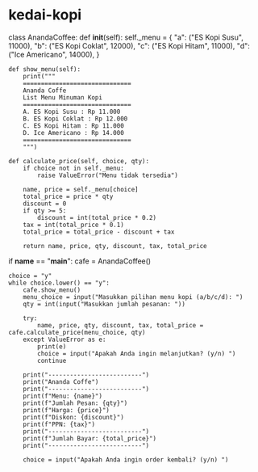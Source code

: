 # kedai-kopi
class AnandaCoffee:
    def __init__(self):
        self._menu = {
            "a": ("ES Kopi Susu", 11000),
            "b": ("ES Kopi Coklat", 12000),
            "c": ("ES Kopi Hitam", 11000),
            "d": ("Ice Americano", 14000),
        }

    def show_menu(self):
        print("""
        ==============================
        Ananda Coffe
        List Menu Minuman Kopi
        ==============================
        A. ES Kopi Susu : Rp 11.000
        B. ES Kopi Coklat : Rp 12.000
        C. ES Kopi Hitam : Rp 11.000
        D. Ice Americano : Rp 14.000
        ==============================
        """)

    def calculate_price(self, choice, qty):
        if choice not in self._menu:
            raise ValueError("Menu tidak tersedia")

        name, price = self._menu[choice]
        total_price = price * qty
        discount = 0
        if qty >= 5:
            discount = int(total_price * 0.2)
        tax = int(total_price * 0.1)
        total_price = total_price - discount + tax

        return name, price, qty, discount, tax, total_price

if __name__ == "__main__":
    cafe = AnandaCoffee()

    choice = "y"
    while choice.lower() == "y":
        cafe.show_menu()
        menu_choice = input("Masukkan pilihan menu kopi (a/b/c/d): ")
        qty = int(input("Masukkan jumlah pesanan: "))

        try:
            name, price, qty, discount, tax, total_price = cafe.calculate_price(menu_choice, qty)
        except ValueError as e:
            print(e)
            choice = input("Apakah Anda ingin melanjutkan? (y/n) ")
            continue

        print("--------------------------")
        print("Ananda Coffe")
        print("--------------------------")
        print(f"Menu: {name}")
        print(f"Jumlah Pesan: {qty}")
        print(f"Harga: {price}")
        print(f"Diskon: {discount}")
        print(f"PPN: {tax}")
        print("--------------------------")
        print(f"Jumlah Bayar: {total_price}")
        print("--------------------------")

        choice = input("Apakah Anda ingin order kembali? (y/n) ")
